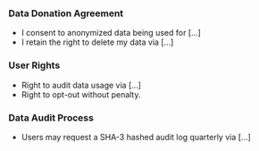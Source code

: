 ### Data Donation Agreement  
- I consent to anonymized data being used for [...]  
- I retain the right to delete my data via [...]  

### User Rights  
- Right to audit data usage via [...]  
- Right to opt-out without penalty.  

### Data Audit Process  
- Users may request a SHA-3 hashed audit log quarterly via [...]  
